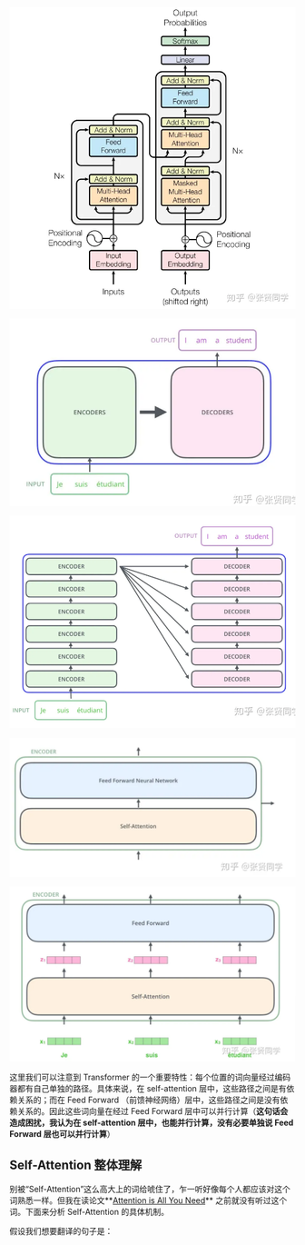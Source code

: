 ![](https://raw.githubusercontent.com/lvszl/figure/master/20231012155105.png)

![](https://raw.githubusercontent.com/lvszl/figure/master/20231012155544.png)

![image-20231012155615348](2023-10-12-transformer.assets/image-20231012155615348.png)

![image-20231012155656501](2023-10-12-transformer.assets/image-20231012155656501.png)

![](https://raw.githubusercontent.com/lvszl/figure/master/20231012171606.png)

这里我们可以注意到 Transformer 的一个重要特性：每个位置的词向量经过编码器都有自己单独的路径。具体来说，在 self-attention 层中，这些路径之间是有依赖关系的；而在 Feed Forward （前馈神经网络）层中，这些路径之间是没有依赖关系的。因此这些词向量在经过 Feed Forward 层中可以并行计算（**这句话会造成困扰，我认为在 self-attention 层中，也能并行计算，没有必要单独说 Feed Forward 层也可以并行计算**）

## **Self-Attention 整体理解**

别被“Self-Attention”这么高大上的词给唬住了，乍一听好像每个人都应该对这个词熟悉一样。但我在读论文**[Attention is All You Need](https://zhuanlan.zhihu.com/p/196642078/https%3A//arxiv.org/abs/1706.03762)** 之前就没有听过这个词。下面来分析 Self-Attention 的具体机制。

假设我们想要翻译的句子是：

